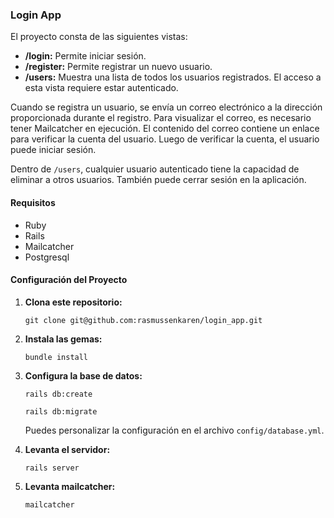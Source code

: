 ### Login App

El proyecto consta de las siguientes vistas:

- **/login:** Permite iniciar sesión.
- **/register:** Permite registrar un nuevo usuario.
- **/users:** Muestra una lista de todos los usuarios registrados. El acceso a esta vista requiere estar autenticado.

Cuando se registra un usuario, se envía un correo electrónico a la dirección proporcionada durante el registro. Para visualizar el correo, es necesario tener Mailcatcher en ejecución. El contenido del correo contiene un enlace para verificar la cuenta del usuario.
Luego de verificar la cuenta, el usuario puede iniciar sesión.

Dentro de `/users`, cualquier usuario autenticado tiene la capacidad de eliminar a otros usuarios.
También puede cerrar sesión en la aplicación.

#### Requisitos

- Ruby
- Rails
- Mailcatcher
- Postgresql

#### Configuración del Proyecto

1. **Clona este repositorio:**

   `git clone git@github.com:rasmussenkaren/login_app.git`

2. **Instala las gemas:**

   `bundle install`

3. **Configura la base de datos:**

   `rails db:create`

   `rails db:migrate`

   Puedes personalizar la configuración en el archivo `config/database.yml`.

4. **Levanta el servidor:**

   `rails server`

5. **Levanta mailcatcher:**

   `mailcatcher`
